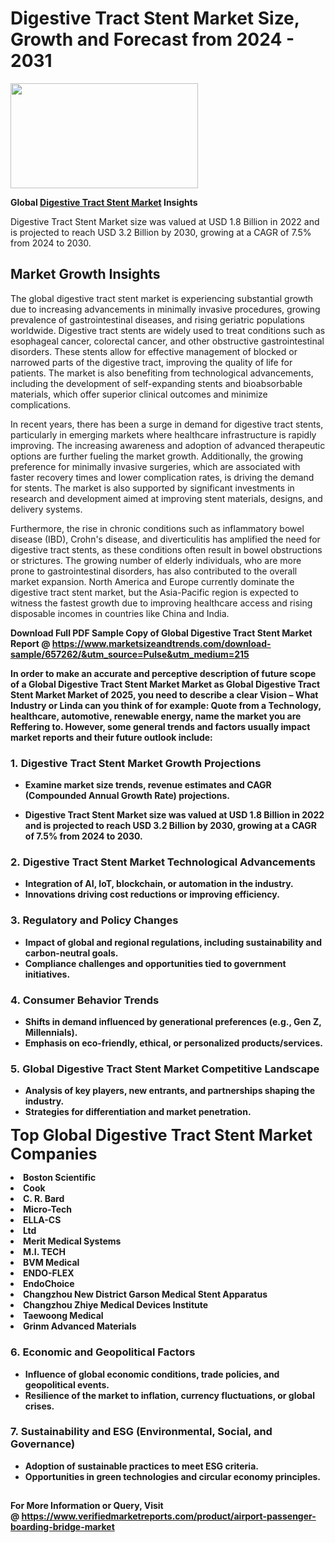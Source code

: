 <H1>Digestive Tract Stent Market Size, Growth and Forecast from 2024 - 2031</H1><img class="aligncenter size-medium wp-image-584254" src="https://thirdeyenews.in/wp-content/uploads/2024/09/Global-Market-Research-300x168.jpeg" alt="" width="300" height="168" /><p><strong>Global&nbsp;<a href="https://www.marketsizeandtrends.com/download-sample/657262/&amp;utm_source=Pulse&amp;utm_medium=215">Digestive Tract Stent Market</a> Insights</strong></p><p>Digestive Tract Stent Market size was valued at USD 1.8 Billion in 2022 and is projected to reach USD 3.2 Billion by 2030, growing at a CAGR of 7.5% from 2024 to 2030.</p><p><h2>Market Growth Insights</h2> <p>The global digestive tract stent market is experiencing substantial growth due to increasing advancements in minimally invasive procedures, growing prevalence of gastrointestinal diseases, and rising geriatric populations worldwide. Digestive tract stents are widely used to treat conditions such as esophageal cancer, colorectal cancer, and other obstructive gastrointestinal disorders. These stents allow for effective management of blocked or narrowed parts of the digestive tract, improving the quality of life for patients. The market is also benefiting from technological advancements, including the development of self-expanding stents and bioabsorbable materials, which offer superior clinical outcomes and minimize complications.</p> <p><strong></strong></p> <p>In recent years, there has been a surge in demand for digestive tract stents, particularly in emerging markets where healthcare infrastructure is rapidly improving. The increasing awareness and adoption of advanced therapeutic options are further fueling the market growth. Additionally, the growing preference for minimally invasive surgeries, which are associated with faster recovery times and lower complication rates, is driving the demand for stents. The market is also supported by significant investments in research and development aimed at improving stent materials, designs, and delivery systems.</p> <p>Furthermore, the rise in chronic conditions such as inflammatory bowel disease (IBD), Crohn's disease, and diverticulitis has amplified the need for digestive tract stents, as these conditions often result in bowel obstructions or strictures. The growing number of elderly individuals, who are more prone to gastrointestinal disorders, has also contributed to the overall market expansion. North America and Europe currently dominate the digestive tract stent market, but the Asia-Pacific region is expected to witness the fastest growth due to improving healthcare access and rising disposable incomes in countries like China and India.</p> <p><strong></p><p><span class=""><strong>Download Full PDF Sample Copy of Global Digestive Tract Stent Market Report</strong> @ <a href="https://www.marketsizeandtrends.com/download-sample/657262/&amp;utm_source=Pulse&amp;utm_medium=215" target="_blank">https://www.marketsizeandtrends.com/download-sample/657262/&amp;utm_source=Pulse&amp;utm_medium=215</a></span></p><p>In order to make an accurate and perceptive description of future scope of a Global&nbsp;Digestive Tract Stent Market Market as Global&nbsp;Digestive Tract Stent Market Market of 2025, you need to describe a clear Vision &ndash; What Industry or Linda can you think of for example: Quote from a Technology, healthcare, automotive, renewable energy, name the market you are Reffering to. However, some general trends and factors usually impact market reports and their future outlook include:</p><h3>1.&nbsp;<strong>Digestive Tract Stent Market Growth Projections</strong></h3><ul><li>Examine market size trends, revenue estimates and CAGR (Compounded Annual Growth Rate) projections.</li><li><p>Digestive Tract Stent Market size was valued at USD 1.8 Billion in 2022 and is projected to reach USD 3.2 Billion by 2030, growing at a CAGR of 7.5% from 2024 to 2030.</p></li></ul><h3>2.&nbsp;<strong>Digestive Tract Stent Market Technological Advancements</strong></h3><ul><li>Integration of AI, IoT, blockchain, or automation in the industry.</li><li>Innovations driving cost reductions or improving efficiency.</li></ul><h3>3.&nbsp;<strong>Regulatory and Policy Changes</strong></h3><ul><li>Impact of global and regional regulations, including sustainability and carbon-neutral goals.</li><li>Compliance challenges and opportunities tied to government initiatives.</li></ul><h3>4.&nbsp;<strong>Consumer Behavior Trends</strong></h3><ul><li>Shifts in demand influenced by generational preferences (e.g., Gen Z, Millennials).</li><li>Emphasis on eco-friendly, ethical, or personalized products/services.</li></ul><h3>5.&nbsp;<strong>Global Digestive Tract Stent Market Competitive Landscape</strong></h3><ul><li>Analysis of key players, new entrants, and partnerships shaping the industry.</li><li>Strategies for differentiation and market penetration.</li></ul><p data-pm-slice="1 1 []"><span style="color: inherit; font-family: inherit; font-size: 25px;">Top Global Digestive Tract Stent Market Companies</span></p><div class="" data-test-id=""><p><li>Boston Scientific</li><li> Cook</li><li> C. R. Bard</li><li> Micro-Tech</li><li> ELLA-CS</li><li> Ltd</li><li> Merit Medical Systems</li><li> M.I. TECH</li><li> BVM Medical</li><li> ENDO-FLEX</li><li> EndoChoice</li><li> Changzhou New District Garson Medical Stent Apparatus</li><li> Changzhou Zhiye Medical Devices Institute</li><li> Taewoong Medical</li><li> Grinm Advanced Materials</li></p></div><h3>6.&nbsp;<strong>Economic and Geopolitical Factors</strong></h3><ul><li>Influence of global economic conditions, trade policies, and geopolitical events.</li><li>Resilience of the market to inflation, currency fluctuations, or global crises.</li></ul><h3>7.&nbsp;<strong>Sustainability and ESG (Environmental, Social, and Governance)</strong></h3><ul><li>Adoption of sustainable practices to meet ESG criteria.</li><li>Opportunities in green technologies and circular economy principles.</li></ul><h2><strong style="font-size: 14px;">For More Information or Query, Visit @&nbsp;</strong><a style="background-color: #ffffff; font-size: 14px;" href="https://www.marketsizeandtrends.com/report/digestive-tract-stent-market/" target="_blank">https://www.verifiedmarketreports.com/product/airport-passenger-boarding-bridge-market</a></h2>
